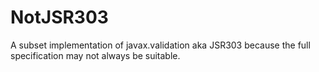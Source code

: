 NotJSR303
=========

A subset implementation of javax.validation aka JSR303 because the full specification may not always be suitable.
